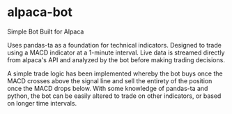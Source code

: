 # alpaca-bot
Simple Bot Built for Alpaca

Uses pandas-ta as a foundation for technical indicators.
Designed to trade using a MACD indicator at a 1-minute interval. Live data is streamed directly from alpaca's API and analyzed by the bot before making trading decisions.

A simple trade logic has been implemented whereby the bot buys once the MACD crosses above the signal line and sell the entirety of the position once the MACD drops below. With some knowledge of pandas-ta and python, the bot can be easily altered to trade on other indicators, or based on longer time intervals.
